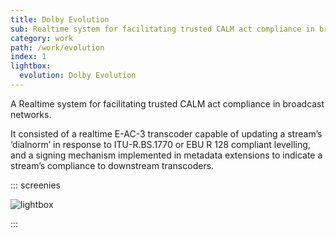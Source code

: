 ```yaml
---
title: Dolby Evolution
sub: Realtime system for facilitating trusted CALM act compliance in broadcast networks.
category: work
path: /work/evolution
index: 1
lightbox:
  evolution: Dolby Evolution
---
```


A Realtime system for facilitating trusted CALM act compliance in broadcast networks.

It consisted of a realtime E-AC-3 transcoder capable of updating a stream’s ‘dialnorm’ in response to ITU-R.BS.1770 or EBU R 128 compliant levelling, and a signing mechanism implemented in metadata extensions to indicate a stream’s compliance to downstream transcoders.

::: screenies

![lightbox](0)

:::

